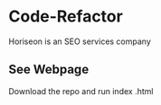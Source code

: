 # Code-Refactor
Horiseon is an SEO services company

## See Webpage
Download the repo and run index .html
